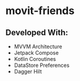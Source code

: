 # movit-friends

## Developed With:
- MVVM Architecture
- Jetpack Compose
- Kotlin Coroutines
- DataStore Preferences
- Dagger Hilt

